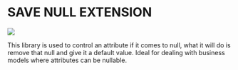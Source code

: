 # SAVE NULL EXTENSION

[![](https://jitpack.io/v/xavijimenezmulet/save_null_extension_kotlin.svg)](https://jitpack.io/#xavijimenezmulet/save_null_extension_kotlin)


This library is used to control an attribute if it comes to null, what it will do is remove that null and give it a default value. Ideal for dealing with business models where attributes can be nullable.
